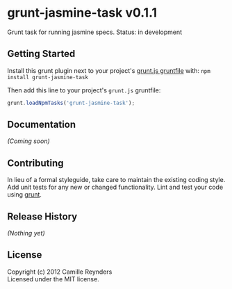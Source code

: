 # grunt-jasmine-task v0.1.1

Grunt task for running jasmine specs.
Status: in development

## Getting Started
Install this grunt plugin next to your project's [grunt.js gruntfile][getting_started] with: `npm install grunt-jasmine-task`

Then add this line to your project's `grunt.js` gruntfile:

```javascript
grunt.loadNpmTasks('grunt-jasmine-task');
```

[grunt]: https://github.com/cowboy/grunt
[getting_started]: https://github.com/cowboy/grunt/blob/master/docs/getting_started.md

## Documentation
_(Coming soon)_

## Contributing
In lieu of a formal styleguide, take care to maintain the existing coding style. Add unit tests for any new or changed functionality. Lint and test your code using [grunt][grunt].

## Release History
_(Nothing yet)_

## License
Copyright (c) 2012 Camille Reynders  
Licensed under the MIT license.
